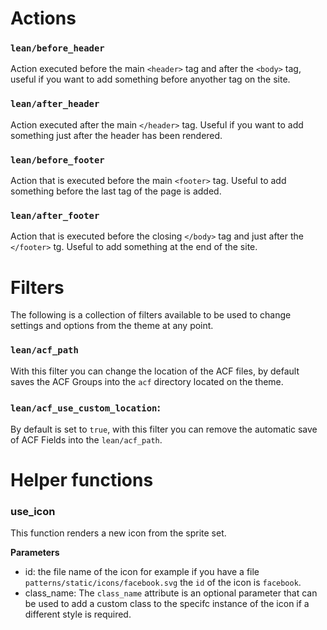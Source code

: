 # Actions

### `lean/before_header`

Action executed before the main `<header>` tag and after the `<body>` tag, useful
if you want to add something before anyother tag on the site.

### `lean/after_header`

Action executed after the main `</header>` tag. Useful if you want to add something
just after the header has been rendered.

### `lean/before_footer`

Action that is executed before the main `<footer>` tag. Useful to add something 
before the last tag of the page is added.

### `lean/after_footer`

Action that is executed before the closing `</body>` tag and just after the 
`</footer>` tg. Useful to add something at the end of the site.

# Filters

The following is a collection of filters available to be used to change settings
and options from the theme at any point.

### `lean/acf_path`

With this filter you can change the location of the ACF files, by default saves 
the ACF Groups into the `acf` directory located on the theme.

### `lean/acf_use_custom_location`:

By default is set to `true`, with this filter you can remove the automatic 
save of ACF Fields into the `lean/acf_path`.

# Helper functions

### use_icon

This function renders a new icon from the sprite set.

**Parameters**

- id: the file name of the icon for example if you have a file 
`patterns/static/icons/facebook.svg` the `id` of the icon is `facebook`.
- class_name: The `class_name` attribute is an optional parameter that can be 
used to add a custom class to the specifc instance of the icon if a different 
style is required.
